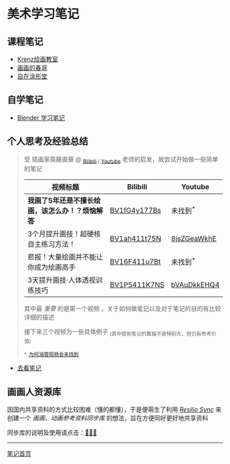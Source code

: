 # 美术学习笔记

## 课程笔记

+ [Krenz绘画教室](./krenzArtwork/krenzArtwork.md)
+ [画画的春哥](./chuns/chuns.md)
+ [自在涂形堂](./ants/ants.md)

## 自学笔记

+ [Blender 学习笔记](./selfStudy/Blender/README.md)

## 个人思考及经验总结

   > 受 插画家斋藤直葵 @ <sub>[Bilibili](https://space.bilibili.com/1688563568) / [Youtube](https://www.youtube.com/@saitonaoki2)</sub> 老师的启发，故尝试开始做一些简单的笔记
   >
   > 视频标题 | Bilibili | Youtube
   > ---- | ---- | ----
   > **我画了5年还是不擅长绘画，该怎么办！？烦恼解答** | [BV1fG4y177Bs](https://www.bilibili.com/video/BV1fG4y177Bs) | 未找到<sup>\*</sup>
   > 3个月提升画技！超硬核自主练习方法！ | [BV1ah411t75N](https://www.bilibili.com/video/BV1ah411t75N) | [8jsZGeaWkhE](https://www.youtube.com/watch?v=8jsZGeaWkhE)
   > 悲报！大量绘画并不能让你成为绘画高手 | [BV16F411u7Bt](https://www.bilibili.com/video/BV16F411u7Bt) | 未找到<sup>\*</sup>
   > 3天提升画技·人体透视训练技巧 | [BV1P5411K7NS](https://www.bilibili.com/video/BV1P5411K7NS) | [bVAuDkkEHQ4](https://www.youtube.com/watch?v=bVAuDkkEHQ4)
   >
   > 其中最 *重要* 的是第一个视频  ，关于如何做笔记以及对于笔记的目的有比较详细的描述
   >
   > 接下来三个视频为一些具体例子 <sub>(其中提到笔记的篇幅不是特别大，但仍有参考价值)</sub>
   >
   > <sub>\*. [为何油管视频会未找到](https://www.bilibili.com/read/cv22619955)</sub>

+ [去看笔记](./myNote/README.md)

## 画画人资源库

因国内共享资料的方式比较困难（懂的都懂），于是便萌生了利用 *[Resilio Sync](https://www.resilio.com/individuals)* 来创建一个 *画画、动画参考资料同步库* 的想法，旨在方便同好更好地共享资料

同步库的说明及使用请点击：[🎁🎁🎁](./drawingAndAnimationResources/README.md)

---

[笔记首页](../README.md)